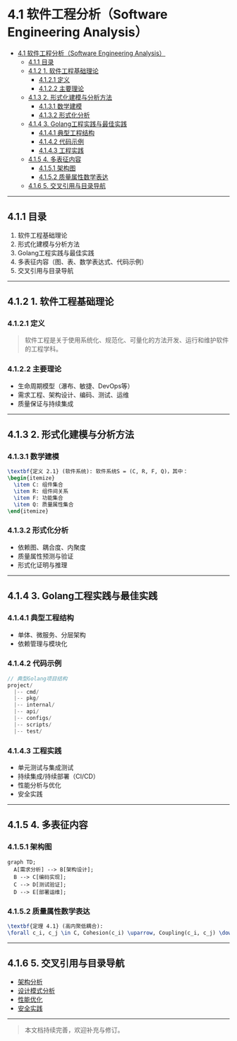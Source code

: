 # 4.1 软件工程分析（Software Engineering Analysis）

<!-- TOC START -->
- [4.1 软件工程分析（Software Engineering Analysis）](#41-软件工程分析software-engineering-analysis)
  - [4.1.1 目录](#411-目录)
  - [4.1.2 1. 软件工程基础理论](#412-1-软件工程基础理论)
    - [4.1.2.1 定义](#4121-定义)
    - [4.1.2.2 主要理论](#4122-主要理论)
  - [4.1.3 2. 形式化建模与分析方法](#413-2-形式化建模与分析方法)
    - [4.1.3.1 数学建模](#4131-数学建模)
    - [4.1.3.2 形式化分析](#4132-形式化分析)
  - [4.1.4 3. Golang工程实践与最佳实践](#414-3-golang工程实践与最佳实践)
    - [4.1.4.1 典型工程结构](#4141-典型工程结构)
    - [4.1.4.2 代码示例](#4142-代码示例)
    - [4.1.4.3 工程实践](#4143-工程实践)
  - [4.1.5 4. 多表征内容](#415-4-多表征内容)
    - [4.1.5.1 架构图](#4151-架构图)
    - [4.1.5.2 质量属性数学表达](#4152-质量属性数学表达)
  - [4.1.6 5. 交叉引用与目录导航](#416-5-交叉引用与目录导航)
<!-- TOC END -->

---

## 4.1.1 目录

1. 软件工程基础理论
2. 形式化建模与分析方法
3. Golang工程实践与最佳实践
4. 多表征内容（图、表、数学表达式、代码示例）
5. 交叉引用与目录导航

---

## 4.1.2 1. 软件工程基础理论

### 4.1.2.1 定义

> 软件工程是关于使用系统化、规范化、可量化的方法开发、运行和维护软件的工程学科。

### 4.1.2.2 主要理论

- 生命周期模型（瀑布、敏捷、DevOps等）
- 需求工程、架构设计、编码、测试、运维
- 质量保证与持续集成

---

## 4.1.3 2. 形式化建模与分析方法

### 4.1.3.1 数学建模

```latex
\textbf{定义 2.1} (软件系统): 软件系统S = (C, R, F, Q)，其中：
\begin{itemize}
  \item C: 组件集合
  \item R: 组件间关系
  \item F: 功能集合
  \item Q: 质量属性集合
\end{itemize}

```

### 4.1.3.2 形式化分析

- 依赖图、耦合度、内聚度
- 质量属性预测与验证
- 形式化证明与推理

---

## 4.1.4 3. Golang工程实践与最佳实践

### 4.1.4.1 典型工程结构

- 单体、微服务、分层架构
- 依赖管理与模块化

### 4.1.4.2 代码示例

```go
// 典型Golang项目结构
project/
  |-- cmd/
  |-- pkg/
  |-- internal/
  |-- api/
  |-- configs/
  |-- scripts/
  |-- test/

```

### 4.1.4.3 工程实践

- 单元测试与集成测试
- 持续集成/持续部署（CI/CD）
- 性能分析与优化
- 安全实践

---

## 4.1.5 4. 多表征内容

### 4.1.5.1 架构图

```mermaid
graph TD;
  A[需求分析] --> B[架构设计];
  B --> C[编码实现];
  C --> D[测试验证];
  D --> E[部署运维];

```

### 4.1.5.2 质量属性数学表达

```latex
\textbf{定理 4.1} (高内聚低耦合):
\forall c_i, c_j \in C, Cohesion(c_i) \uparrow, Coupling(c_i, c_j) \downarrow \implies Q(S) \uparrow

```

---

## 4.1.6 5. 交叉引用与目录导航

- [架构分析](../01-Architecture-Design/README.md)
- [设计模式分析](../03-Design-Patterns/README.md)
- [性能优化](../06-Performance-Optimization/README.md)
- [安全实践](../07-Security-Practices/README.md)

---

> 本文档持续完善，欢迎补充与修订。
